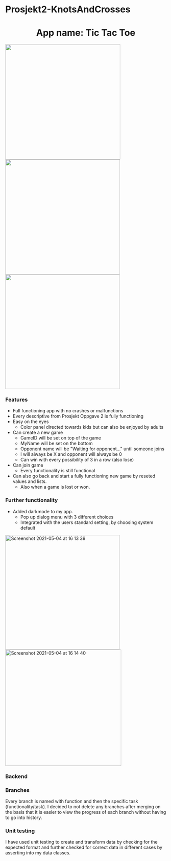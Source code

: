 # Prosjekt2-KnotsAndCrosses

<h1 align="Center">App name: Tic Tac Toe</h1>

<img width="360" src="https://user-images.githubusercontent.com/73124270/117058560-11410f80-ad1f-11eb-89a4-346aad8fb3b1.png" src="https://user-images.githubusercontent.com/73124270/117058620-2ae25700-ad1f-11eb-974c-c2db989ccb4d.png">
<img width="359" src="https://user-images.githubusercontent.com/73124270/117058620-2ae25700-ad1f-11eb-974c-c2db989ccb4d.png">
<img width="358" src="https://user-images.githubusercontent.com/73124270/117058666-346bbf00-ad1f-11eb-8e89-e7a188d734d6.png">



<h3 align="Left">Features</h3>


* Full functioning app with no crashes or malfunctions
* Every descriptive from Prosjekt Oppgave 2 is fully functioning
* Easy on the eyes
  * Color panel directed towards kids but can also be enjoyed by adults
* Can create a new game 
  * GameID will be set on top of the game
  * MyName will be set on the bottom
  * Opponent name will be "Waiting for opponent..." until someone joins
  * I will always be X and opponent will always be 0
  * Can win with every possibility of 3 in a row (also lose)
* Can join game
  * Every functionality is still functional
* Can also go back and start a fully functioning new game by reseted values and lists.
  * Also when a game is lost or won.


<h3 align="Left">Further functionality</h3>

*  Added darkmode to my app.
   *  Pop up dialog menu with 3 different choices
   *  Integrated with the users standard setting, by choosing system default


<img width="358" alt="Screenshot 2021-05-04 at 16 13 39" src="https://user-images.githubusercontent.com/73124270/117058705-3d5c9080-ad1f-11eb-885e-10ce2c991e8e.png">

<img width="363" alt="Screenshot 2021-05-04 at 16 14 40" src="https://user-images.githubusercontent.com/73124270/117058723-42214480-ad1f-11eb-95a4-1977f0f65492.png">



<h3 align="Left">Backend</h3>

  
<h3 align="Left">Branches</h3>
Every branch is named with function and then the specific task (functionality/task). I decided to not delete any branches after merging on the basis that it is easier to view the progress of each branch without having to go into history. 


<h3 align="Left">Unit testing</h3>
I have used unit testing to create and transform data by checking for the expected format and further checked for correct data in different cases by asserting into my data classes. 

